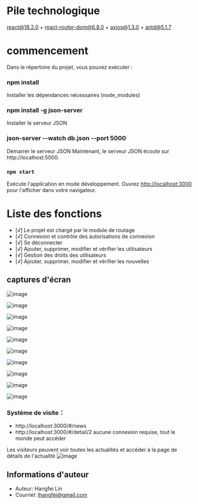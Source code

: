 # Pile technologique

react@18.2.0 + react-router-dom@6.8.0 + axios@1.3.0 + antd@5.1.7

# commencement

Dans le répertoire du projet, vous pouvez exécuter :

### npm install

Installer les dépendances nécessaires (node_modules)

### npm install -g json-server

Installer le serveur JSON

### json-server --watch db.json --port 5000

Démarrer le serveur JSON Maintenant, le serveur JSON écoute sur http://localhost:5000.

### `npm start`

Exécute l'application en mode développement.
Ouvrez [http://localhost:3000](http://localhost:3000) pour l'afficher dans votre navigateur.

# Liste des fonctions

- [√] Le projet est chargé par le module de routage
- [√] Connexion et contrôle des autorisations de connexion
- [√] Se déconnecter
- [√] Ajouter, supprimer, modifier et vérifier les utilisateurs
- [√] Gestion des droits des utilisateurs
- [√] Ajouter, supprimer, modifier et vérifier les nouvelles

## captures d'écran

![image](https://user-images.githubusercontent.com/89328999/224596721-13752ef7-656c-4086-be77-8d973a3ee38b.png)

![image](https://user-images.githubusercontent.com/89328999/224598803-5f4c7815-1126-4f68-b35c-86b264c687f7.png)

![image](https://user-images.githubusercontent.com/89328999/224599476-e6a26830-c81f-4cc8-8349-af6e0b304536.png)

![image](https://user-images.githubusercontent.com/89328999/224608710-d598d4fa-21ae-4a3e-8dd0-395b0bde1cfa.png)

![image](https://user-images.githubusercontent.com/89328999/224608997-34f87e88-4649-4eef-9cb4-7b53ca01d1f5.png)

![image](https://user-images.githubusercontent.com/89328999/224609420-a1a848d6-e6f2-43da-ac10-e343f385ee4a.png)

![image](https://user-images.githubusercontent.com/89328999/224622974-ccd78935-3909-4149-88c8-6e75d37f681b.png)

![image](https://user-images.githubusercontent.com/89328999/224610509-e3490cba-36c5-4069-b657-3dd77d548dfa.png)

![image](https://user-images.githubusercontent.com/89328999/224622212-581d126d-5391-4e86-a229-b1736e0dcf7c.png)

![image](https://user-images.githubusercontent.com/89328999/224620313-a6d4cb8f-10e9-4747-85b0-2a1540f762c0.png)

### Système de visite：
- http://localhost:3000/#/news
- http://localhost:3000/#/detail/2
aucune connexion requise, tout le monde peut accéder

Les visiteurs peuvent voir toutes les actualités et accéder à la page de détails de l'actualité
![image](https://user-images.githubusercontent.com/89328999/224641256-67f5f59b-a02d-4cbd-9f16-3f21aed71f10.png)


## Informations d'auteur

- Auteur: Hangfei Lin
- Courriel: lhangfei@gmail.com
